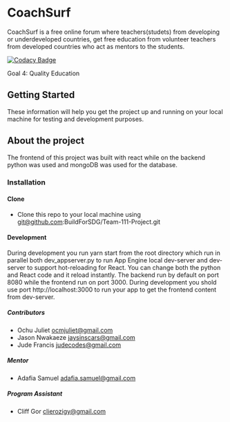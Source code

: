 # CoachSurf
CoachSurf is a free online forum where teachers(studets) from developing or underdeveloped countries, get free education from volunteer teachers  from developed countries who act as mentors to the students. 

[![Codacy Badge](https://api.codacy.com/project/badge/Grade/1538c8e3ffff4a598a43f35e34ec8972)](https://app.codacy.com/gh/BuildForSDG/Team-111-Project?utm_source=github.com&utm_medium=referral&utm_content=BuildForSDG/Team-111-Project&utm_campaign=Badge_Grade_Settings)

Goal 4: Quality Education
## Getting Started
These information will help you get the project up and running on your local machine for testing and development purposes.
## About the project
The frontend of this project was built with react while on the backend python was used and mongoDB was used for the database.
### Installation
#### Clone
* Clone this repo to your local machine using git@github.com:BuildForSDG/Team-111-Project.git
#### Development
During development you run yarn start from the root directory which run in parallel both dev_appserver.py to run App Engine local dev-server and dev-server to support hot-reloading for React. You can change both the python and React code and it reload instantly.
The backend run by default on port 8080 while the frontend run on port 3000.
During development you shold use port http://localhost:3000 to run your app to get the frontend content from dev-server.
##### Contributors
* Ochu Juliet ocmjuliet@gmail.com
* Jason Nwakaeze jaysinscars@gmail.com
* Jude Francis judecodes@gmail.com
##### Mentor
* Adafia Samuel adafia.samuel@gmail.com
##### Program Assistant
* Cliff Gor clierozigy@gmail.com
